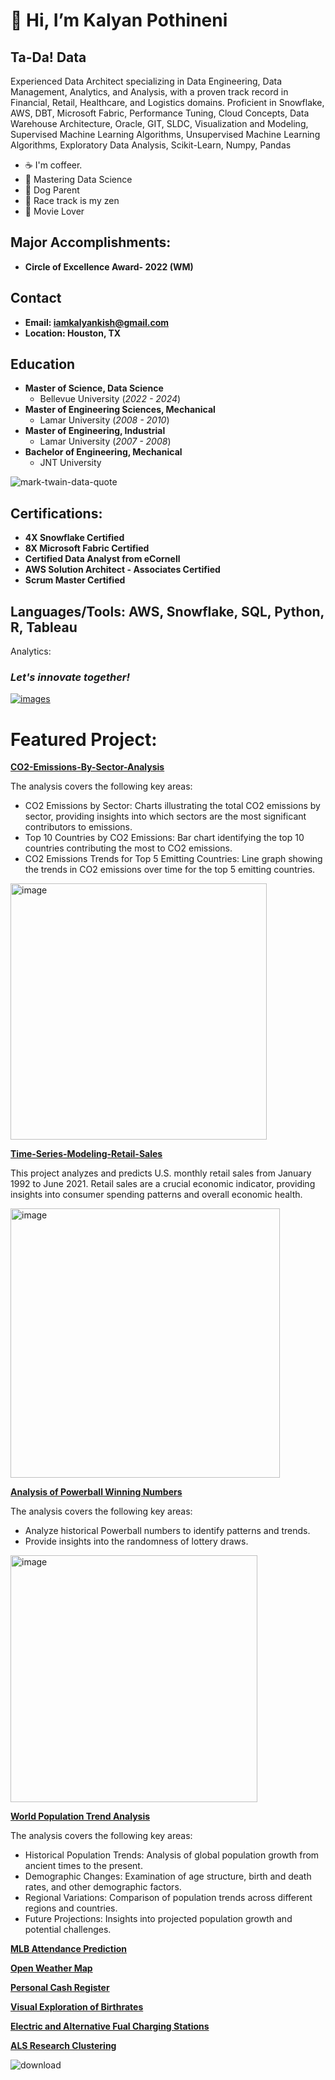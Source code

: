 # 👋 Hi, I’m Kalyan Pothineni  
## Ta-Da! Data
Experienced Data Architect specializing in Data Engineering, Data Management, Analytics, and Analysis, with a proven track record in Financial, Retail, Healthcare, and Logistics domains. Proficient in Snowflake, AWS, DBT, Microsoft Fabric, Performance Tuning, Cloud Concepts, Data Warehouse Architecture, Oracle, GIT, SLDC, Visualization and Modeling, Supervised Machine Learning Algorithms, Unsupervised Machine Learning Algorithms, Exploratory Data Analysis, Scikit-Learn, Numpy, Pandas

- ☕ I'm coffeer.
- 🌱 Mastering Data Science
- 🐶 Dog Parent
- 🚗 Race track is my zen
- 🎥 Movie Lover

## Major Accomplishments:
- **Circle of Excellence Award- 2022 (WM)**

## Contact
- **Email: iamkalyankish@gmail.com**
- **Location: Houston, TX**

## Education
- **Master of Science, Data Science**
  - Bellevue University (_2022 - 2024_)
- **Master of Engineering Sciences, Mechanical**
  - Lamar University (_2008 - 2010_)
- **Master of Engineering, Industrial**
  - Lamar University (_2007 - 2008_)
- **Bachelor of Engineering, Mechanical**
  - JNT University
    
![mark-twain-data-quote](https://github.com/user-attachments/assets/25d74d3a-ce50-49d5-ab2d-3dfeed392423)

## Certifications:
- **4X Snowflake Certified**
- **8X Microsoft Fabric Certified**
- **Certified Data Analyst from eCornell**
- **AWS Solution Architect - Associates Certified**
- **Scrum Master Certified**

## Languages/Tools: AWS, Snowflake, SQL, Python, R, Tableau
Analytics: 

### *Let's innovate together!*
[![images](https://github.com/user-attachments/assets/0803a7f9-a371-4db8-ae9b-22543eb6b904)](https://images.app.goo.gl/UvEEyecK4qVnrsGJ8)

# Featured Project:
**[CO2-Emissions-By-Sector-Analysis](https://github.com/KalyanKPothineni/CO2-Emissions-By-Sector-Analysis)**

The analysis covers the following key areas:
- CO2 Emissions by Sector: Charts illustrating the total CO2 emissions by sector, providing insights into which sectors are the most significant contributors to emissions.
- Top 10 Countries by CO2 Emissions: Bar chart identifying the top 10 countries contributing the most to CO2 emissions.
- CO2 Emissions Trends for Top 5 Emitting Countries: Line graph showing the trends in CO2 emissions over time for the top 5 emitting countries.
  
<img width="410" alt="image" src="https://github.com/user-attachments/assets/aae3f41c-87bc-4602-aa11-7956a8f1d460">


**[Time-Series-Modeling-Retail-Sales](https://github.com/KalyanKPothineni/Time-Series-Modeling-Retail-Sales)**

This project analyzes and predicts U.S. monthly retail sales from January 1992 to June 2021. Retail sales are a crucial economic indicator, providing insights into consumer spending patterns and overall economic health.

<img width="431" alt="image" src="https://github.com/user-attachments/assets/f11fd516-fd70-4fa5-a2ba-10ad54d9c21e">


**[Analysis of Powerball Winning Numbers](https://github.com/KalyanKPothineni/Analysis-of-Powerball-Winning-Numbers)**

The analysis covers the following key areas:
- Analyze historical Powerball numbers to identify patterns and trends.
- Provide insights into the randomness of lottery draws.
  
<img width="395" alt="image" src="https://github.com/user-attachments/assets/156edd30-7883-4f47-bc3a-08841cd84e2b">


**[World Population Trend Analysis](https://github.com/KalyanKPothineni/World-Population-Trends)**

The analysis covers the following key areas:
- Historical Population Trends: Analysis of global population growth from ancient times to the present.
- Demographic Changes: Examination of age structure, birth and death rates, and other demographic factors.
- Regional Variations: Comparison of population trends across different regions and countries.
- Future Projections: Insights into projected population growth and potential challenges.

**[MLB Attendance Prediction](https://github.com/KalyanKPothineni/MLB-Attendance-Predictions)**

**[Open Weather Map](https://github.com/KalyanKPothineni/Open-Weather-Map)**

**[Personal Cash Register](https://github.com/KalyanKPothineni/Personal-Cash-Register)**

**[Visual Exploration of Birthrates](https://github.com/KalyanKPothineni/Visual-Exploration-of-Birthrate)**

**[Electric and Alternative Fual Charging Stations](https://github.com/KalyanKPothineni/Electric-and-Alternative-Fual-Charging-Stations)**

**[ALS Research Clustering](https://github.com/KalyanKPothineni/ALS-Research-Clustering)**

![download](https://github.com/user-attachments/assets/a4e389da-d16d-48ad-a301-1bec517fd74a)
